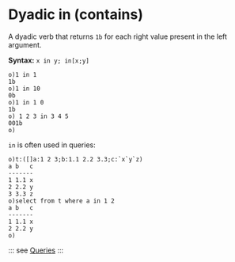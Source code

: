 # Dyadic in (contains)

A dyadic verb that returns `1b` for each right vаlue present in the left argument.

**Syntax:** ```x in y; in[x;y]```

```o
o)1 in 1
1b
o)1 in 10
0b
o)1 in 1 0
1b
o) 1 2 3 in 3 4 5
001b
o)
```

`in` is often used in queries:

```o
o)t:([]a:1 2 3;b:1.1 2.2 3.3;c:`x`y`z)
a b   c
-------
1 1.1 x
2 2.2 y
3 3.3 z
o)select from t where a in 1 2
a b   c
-------
1 1.1 x
2 2.2 y
o)
```

::: see
[Queries](/queries.md)
:::
